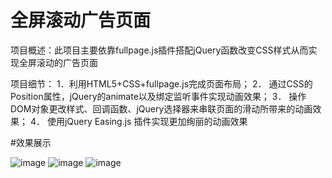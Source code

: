 ﻿# 全屏滚动广告页面
项目概述：此项目主要依靠fullpage.js插件搭配jQuery函数改变CSS样式从而实现全屏滚动的广告页面

项目细节：
1．利用HTML5+CSS+fullpage.js完成页面布局；
2．	通过CSS的Position属性，jQuery的animate以及绑定监听事件实现动画效果；
3．	操作DOM对象更改样式、回调函数、jQuery选择器来串联页面的滑动所带来的动画效果；
4．	使用jQuery Easing.js 插件实现更加绚丽的动画效果 

#效果展示

![image](https://github.com/qianggezhenshuai666/HuaDongGouWu-ShangCheng/blob/master/images/IMG/01.JPG)
![image](https://github.com/qianggezhenshuai666/HuaDongGouWu-ShangCheng/blob/master/images/IMG/02.JPG)
![image](https://github.com/qianggezhenshuai666/HuaDongGouWu-ShangCheng/blob/master/images/IMG/03.JPG)
